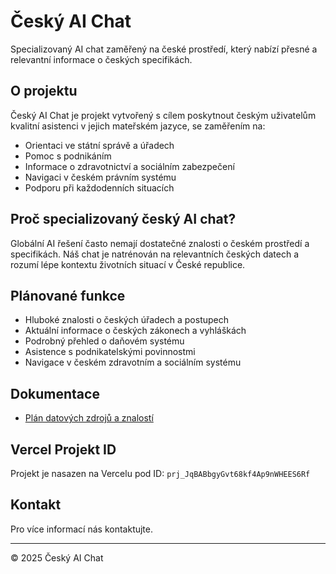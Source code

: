 # Český AI Chat

Specializovaný AI chat zaměřený na české prostředí, který nabízí přesné a relevantní informace o českých specifikách.

## O projektu

Český AI Chat je projekt vytvořený s cílem poskytnout českým uživatelům kvalitní asistenci v jejich mateřském jazyce, se zaměřením na:

- Orientaci ve státní správě a úřadech
- Pomoc s podnikáním
- Informace o zdravotnictví a sociálním zabezpečení
- Navigaci v českém právním systému
- Podporu při každodenních situacích

## Proč specializovaný český AI chat?

Globální AI řešení často nemají dostatečné znalosti o českém prostředí a specifikách. Náš chat je natrénován na relevantních českých datech a rozumí lépe kontextu životních situací v České republice.

## Plánované funkce

- Hluboké znalosti o českých úřadech a postupech
- Aktuální informace o českých zákonech a vyhláškách
- Podrobný přehled o daňovém systému
- Asistence s podnikatelskými povinnostmi
- Navigace v českém zdravotním a sociálním systému

## Dokumentace

- [Plán datových zdrojů a znalostí](./docs/cesky-ai-chat-integrace.md)

## Vercel Projekt ID

Projekt je nasazen na Vercelu pod ID: `prj_JqBABbgyGvt68kf4Ap9nWHEES6Rf`

## Kontakt

Pro více informací nás kontaktujte.

---

© 2025 Český AI Chat